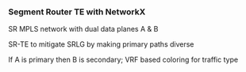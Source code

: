 ### Segment Router TE with NetworkX
SR MPLS network with dual data planes A & B

SR-TE to mitigate SRLG by making primary paths diverse

If A is primary then B is secondary; VRF based coloring for traffic type
